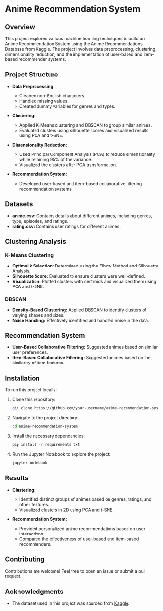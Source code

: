 # Anime Recommendation System

## Overview

This project explores various machine learning techniques to build an Anime Recommendation System using the Anime Recommendations Database from Kaggle. The project involves data preprocessing, clustering, dimensionality reduction, and the implementation of user-based and item-based recommender systems. 

## Project Structure

- **Data Preprocessing:** 
    - Cleaned non-English characters.
    - Handled missing values.
    - Created dummy variables for genres and types.

- **Clustering:** 
    - Applied K-Means clustering and DBSCAN to group similar animes.
    - Evaluated clusters using silhouette scores and visualized results using PCA and t-SNE.

- **Dimensionality Reduction:** 
    - Used Principal Component Analysis (PCA) to reduce dimensionality while retaining 95% of the variance.
    - Visualized the clusters after PCA transformation.
    
- **Recommendation System:**
    - Developed user-based and item-based collaborative filtering recommendation systems.

## Datasets

- **anime.csv:** Contains details about different animes, including genres, type, episodes, and ratings.
- **rating.csv:** Contains user ratings for different animes.

## Clustering Analysis

### K-Means Clustering

- **Optimal k Selection:** Determined using the Elbow Method and Silhouette Analysis.
- **Silhouette Score:** Evaluated to ensure clusters were well-defined.
- **Visualization:** Plotted clusters with centroids and visualized them using PCA and t-SNE.

### DBSCAN

- **Density-Based Clustering:** Applied DBSCAN to identify clusters of varying shapes and sizes.
- **Noise Handling:** Effectively identified and handled noise in the data.

## Recommendation System

- **User-Based Collaborative Filtering:** Suggested animes based on similar user preferences.
- **Item-Based Collaborative Filtering:** Suggested animes based on the similarity of item features.

## Installation

To run this project locally:

1. Clone this repository:
   ```bash
   git clone https://github.com/your-username/anime-recommendation-system.git
   ```
2. Navigate to the project directory:
   ```bash
   cd anime-recommendation-system
   ```
3. Install the necessary dependencies:
   ```bash
   pip install -r requirements.txt
   ```
4. Run the Jupyter Notebook to explore the project:
   ```bash
   jupyter notebook
   ```

## Results

- **Clustering:** 
  - Identified distinct groups of animes based on genres, ratings, and other features.
  - Visualized clusters in 2D using PCA and t-SNE.
  
- **Recommendation System:**
  - Provided personalized anime recommendations based on user interactions.
  - Compared the effectiveness of user-based and item-based recommenders.

## Contributing

Contributions are welcome! Feel free to open an issue or submit a pull request.

## Acknowledgments

- The dataset used in this project was sourced from [Kaggle](https://www.kaggle.com/CooperUnion/anime-recommendations-database).

